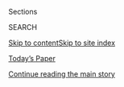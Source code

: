 <div id="app">

<div>

<div class="NYTAppHideMasthead css-zz1s19 e1suatyy0">

<div class="section css-ui9rw0 e1suatyy2">

<div class="css-11hrj97 er09x8g0">

<div class="css-6n7j50">

</div>

<span class="css-1dv1kvn">Sections</span>

<div class="css-10488qs">

<span class="css-1dv1kvn">SEARCH</span>

</div>

[Skip to content](#site-content)[Skip to site
index](#site-index)

</div>

<div class="css-10698na e1huz5gh0">

</div>

</div>

<div id="masthead-bar-one" class="section hasLinks css-15hmgas e1csuq9d3">

<div class="css-uqyvli e1csuq9d0">

</div>

<div class="css-1uqjmks e1csuq9d1">

</div>

<div class="css-9e9ivx">

[](https://myaccount.nytimes3xbfgragh.onion/auth/login?response_type=cookie&client_id=vi)

</div>

<div class="css-1bvtpon e1csuq9d2">

[Today’s Paper](https://www.nytimes3xbfgragh.onion/section/todayspaper)

</div>

</div>

</div>

</div>

<div data-aria-hidden="false">

<div id="site-content" data-role="main">

<div class="css-1ffjgkm">

</div>

<div id="top-wrapper" class="css-15p45cc eaca97t0" type="top">

<div id="top-slug" class="css-19x0jxb eaca97t1" hidden="">

Advertisement

</div>

[Continue reading the main
story](#after-top)

<div class="ad top-wrapper" style="text-align:center;height:100%;display:block;min-height:90px">

<div id="top" class="place-ad" data-position="top" data-size-key="top">

</div>

</div>

<div id="after-top">

</div>

</div>

<div id="collection-the-1619-issue" class="section css-15h4p1b e9abtgs0">

<div class="css-1j21atc e1svk9qx1">

<div class="css-fmiefx e1svk9qx2">

<div class="css-1hk7r2m eu54l5x0">

<div id="sponsor-wrapper" class="css-7a1pgi eaca97t0" type="sponsor" hidden="">

<div id="sponsor-slug" class="css-1l4mleb eaca97t1" hidden="">

Supported by

</div>

[Continue reading the main
story](#after-sponsor)

<div id="sponsor" class="ad sponsor-wrapper" style="text-align:left;height:100%;display:block">

</div>

<div id="after-sponsor">

</div>

</div>

</div>

### <span class="css-15smmd5 ezz4tcd1">[Magazine](/section/magazine)</span>

</div>

<div class="css-nfcc9b e1svk9qx3">

<div class="css-vl9dhg e1svk9qx5">

<div class="css-1nrhkj6 e1svk9qx6">

# The 1.6.19 Issue

<div class="follow-button-placeholder" data-collection-id="">

</div>

</div>

</div>

</div>

</div>

<div class="css-4svvz1 ekkqrpp0">

<div id="collection-highlights-container" class="section css-18l1u7x e46isfb1">

<div class="template-1 css-gfgt40 ekkqrpp1">

## Highlights

1.  ![<span class="css-13wzayb e1oaj3zl2"><span class="css-1dv1kvn">Credit</span>Natalie
    Keyssar for The New York
    Times</span>](https://static01.graylady3jvrrxbe.onion/images/2019/01/06/magazine/06mag-MS13-image-slide-L0R8/06mag-MS13-image-slide-L0R8-jumbo-v2.jpg)
    
    <div class="css-gjijuv">
    
    ### Feature
    
    ## [How a Crackdown on MS-13 Caught Up Innocent High School Students](/2018/12/27/magazine/ms13-deportation-ice.html)
    
    The Trump administration went after gang members — and instead
    destroyed the American dreams of immigrant teenagers around the
    country.
    
    <span class="css-1oaezp0"></span><span class="css-1q6w006 e4e4i5l3"></span><span class="css-9voj2j">By
    <span class="css-1baulvz last-byline" itemprop="name">Hannah
    Dreier</span></span>
    
    </div>

2.  ![<span class="css-1samh1w e1oaj3zl2"><span class="css-1dv1kvn">Credit</span>Photo
    illustration by Idris
    Khan</span>](https://static01.graylady3jvrrxbe.onion/images/2019/01/06/magazine/06Mag-Driving-1/06Mag-Driving-1-videoLarge.jpg)
    
    <div class="css-10wtrbd">
    
    ### Feature
    
    ## [What Driving Can Teach Us About Living](/2019/01/03/magazine/driving-living-reality.html)
    
    How we respond to the rules of the road offers insight into being
    human.
    
    <span class="css-1oaezp0"></span><span class="css-1q6w006 e4e4i5l3"></span><span class="css-9voj2j">By
    <span class="css-1baulvz last-byline" itemprop="name">Rachel
    Cusk</span></span>
    
    </div>

3.  ![<span class="css-1samh1w e1oaj3zl2"><span class="css-1dv1kvn">Credit</span>Dan
    Winters for The New York
    Times</span>](https://static01.graylady3jvrrxbe.onion/images/2019/01/06/magazine/06mag-reid-image1/06mag-reid-image1-videoLarge-v5.jpg)
    
    <div class="css-10wtrbd">
    
    ### Feature
    
    ## [Harry Reid Has a Few Words for Washington](/2019/01/02/magazine/harry-reid-senate-cancer-trump.html)
    
    The former Senate majority leader on President Trump and Senator
    Chuck Schumer, and on why he doesn’t regret ending the filibuster
    for judicial
    appointments.
    
    <span class="css-1oaezp0"></span><span class="css-1q6w006 e4e4i5l3"></span><span class="css-9voj2j">By
    <span class="css-1baulvz last-byline" itemprop="name">Mark
    Leibovich</span></span>
    
    </div>

4.  ![<span class="css-1samh1w e1oaj3zl2"><span class="css-1dv1kvn">Credit</span>Illustration
    by Tomi
    Um</span>](https://static01.graylady3jvrrxbe.onion/images/2018/10/07/magazine/06mag-ethicist-image1/06mag-ethicist-image1-videoLarge-v10.jpg)
    
    <div class="css-10wtrbd">
    
    ### Ethicist
    
    ## [Was I Wrong to Facebook-Friend My Nephew’s Girlfriend?](/2019/01/02/magazine/was-i-wrong-to-facebook-friend-my-nephews-girlfriend.html)
    
    The magazine’s Ethicist columnist on intergenerational disaffection
    on social media and with an estranged
    father.
    
    <span class="css-1oaezp0"></span><span class="css-1q6w006 e4e4i5l3"></span><span class="css-9voj2j">By
    <span class="css-1baulvz last-byline" itemprop="name">Kwame Anthony
    Appiah</span></span>
    
    </div>

</div>

<div class="css-1xdhyk6 e46isfb0">

<div class="css-zk12ih ef6si7p0">

1.  ### Diagnosis
    
    ![<span class="css-2s0ord e1oaj3zl2"><span class="css-1dv1kvn">Credit</span>Illustration
    by Tim
    Lahan</span>](https://static01.graylady3jvrrxbe.onion/images/2019/01/06/magazine/06Mag-Diagnosis-2/06Mag-Diagnosis-2-videoLarge-v3.png)
    
    <div class="css-10wtrbd">
    
    ## [He Thought He Just Had the Flu at First. Then His Heart Could Barely Pump.](/2019/01/02/magazine/the-disease-should-have-dried-him-out-yet-his-body-was-producing-liter-after-liter-of-excess-fluid-why.html)
    
    The disease should have dried him out, yet his body was producing
    liter after liter of excess fluid.
    Why?
    
    <span class="css-me3p27"></span><span class="css-1q6w006 e4e4i5l3"></span><span class="css-9voj2j">By
    <span class="css-1baulvz last-byline" itemprop="name">Lisa Sanders,
    M.D.</span></span>
    
    </div>

2.  ### Eat
    
    ![<span class="css-2s0ord e1oaj3zl2"><span class="css-1dv1kvn">Credit</span>Paola
    & Murray for The New York
    Times.</span>](https://static01.graylady3jvrrxbe.onion/images/2019/01/06/magazine/06mag-eat-image1-promo/06mag-eat-image1-promo-videoLarge-v3.jpg)
    
    <div class="css-10wtrbd">
    
    ## [I Ate Mall Pizza and Fell in Love With America](/2019/01/03/magazine/bbq-chicken-pizza-recipe.html)
    
    When my brother and I still had identification cards with the word
    “alien” on them, barbecue chicken pizza helped us feel at
    home.
    
    <span class="css-me3p27"></span><span class="css-1q6w006 e4e4i5l3"></span><span class="css-9voj2j">By
    <span class="css-1baulvz last-byline" itemprop="name">Tejal
    Rao</span></span>
    
    </div>

3.  ### First Words
    
    ![<span class="css-2s0ord e1oaj3zl2"><span class="css-1dv1kvn">Credit</span>Photo
    Illustration by Derek Brahney. Flag: Daniel Kieslinger/Getty Images.
    Droplets: Getty Images.
    </span>](https://static01.graylady3jvrrxbe.onion/images/2019/01/06/magazine/06mag-firstWords-image1/06mag-firstWords-image1-videoLarge.jpg)
    
    <div class="css-10wtrbd">
    
    ## [What Could Be Wrong With a Little ‘Moral Clarity’?](/2019/01/02/magazine/what-could-be-wrong-with-a-little-moral-clarity.html)
    
    Americans are rediscovering the appeals of cutting through
    complexity and acting with zealous, unswerving righteousness. But
    certainty has its
    dangers.
    
    <span class="css-me3p27"></span><span class="css-1q6w006 e4e4i5l3"></span><span class="css-9voj2j">By
    <span class="css-1baulvz last-byline" itemprop="name">Frank
    Guan</span></span>
    
    </div>

4.  ### Letter of Recommendation
    
    ![<span class="css-2s0ord e1oaj3zl2"><span class="css-1dv1kvn">Credit</span>Illustration
    by Sophy
    Hollington</span>](https://static01.graylady3jvrrxbe.onion/images/2019/01/06/magazine/06Mag-LOR-1/06Mag-LOR-1-videoLarge.jpg)
    
    <div class="css-10wtrbd">
    
    ## [Letter of Recommendation: Old English](/2019/01/04/magazine/letter-of-recommendation-old-english.html)
    
    What does a language lose as it
    changes?
    
    <span class="css-me3p27"></span><span class="css-1q6w006 e4e4i5l3"></span><span class="css-9voj2j">By
    <span class="css-1baulvz last-byline" itemprop="name">Josephine
    Livingstone</span></span>
    
    </div>

5.  ### Talk
    
    ![<span class="css-2s0ord e1oaj3zl2"><span class="css-1dv1kvn">Credit</span>Gabriella
    Demczuk for The New York
    Times</span>](https://static01.graylady3jvrrxbe.onion/images/2018/12/23/magazine/06mag-talk-image2/06mag-talk-image2-videoLarge.jpg)
    
    <div class="css-10wtrbd">
    
    ## [Hakeem Jeffries Doesn’t Want to Be Called the Next Obama](/2019/01/02/magazine/hakeem-jeffries-doesnt-want-to-be-called-the-next-obama.html)
    
    The New York congressman on Democratic oversight into the Trump
    administration and how Brooklyn has changed over the
    years.
    
    <span class="css-me3p27"></span><span class="css-1q6w006 e4e4i5l3"></span><span class="css-9voj2j">Interview
    by <span class="css-1baulvz last-byline" itemprop="name">Dan
    Amira</span></span>
    
    </div>

</div>

</div>

<div class="css-1xdhyk6 e46isfb0">

<div class="css-zk12ih ef6si7p0">

1.  ### On Money
    
    ![<span class="css-2s0ord e1oaj3zl2"><span class="css-1dv1kvn">Credit</span>illustration
    by Ori
    Toor</span>](https://static01.graylady3jvrrxbe.onion/images/2019/01/06/magazine/06OnMoney_1/06OnMoney_1-videoLarge.jpg)
    
    <div class="css-10wtrbd">
    
    ## [One of America’s Most Vital Exports, Education, Never Goes Abroad, but It Still Faces Threats](/2019/01/03/magazine/one-of-americas-most-vital-exports-education-never-goes-abroad-but-it-still-faces-threats.html)
    
    Trade wars, visa restrictions and anti-immigrant sentiments make it
    harder for the U.S. to school the
    world.
    
    <span class="css-me3p27"></span><span class="css-1q6w006 e4e4i5l3"></span><span class="css-9voj2j">By
    <span class="css-1baulvz last-byline" itemprop="name">Brook
    Larmer</span></span>
    
    </div>

2.  ### New Sentences
    
    ![<span class="css-2s0ord e1oaj3zl2"><span class="css-1dv1kvn">Credit</span></span>](https://static01.graylady3jvrrxbe.onion/images/2019/01/06/magazine/06mag-newsentences/06mag-newsentences-videoLarge.jpg)
    
    <div class="css-10wtrbd">
    
    ## [New Sentences: From Nasser Hussain’s ‘SKY WRI TEI NGS’](/2019/01/03/magazine/new-sentences-from-nasser-hussains-sky-wri-tei-ngs.html)
    
    An entire book of poems, built from the bureaucratic scraps of
    three-letter airport
    codes.
    
    <span class="css-me3p27"></span><span class="css-1q6w006 e4e4i5l3"></span><span class="css-9voj2j">By
    <span class="css-1baulvz last-byline" itemprop="name">Sam
    Anderson</span></span>
    
    </div>

3.  ### Tip
    
    ![<span class="css-2s0ord e1oaj3zl2"><span class="css-1dv1kvn">Credit</span>Illustration
    by
    Radio</span>](https://static01.graylady3jvrrxbe.onion/images/2019/01/06/magazine/06Mag-Tip-1/06Mag-Tip-1-videoLarge.jpg)
    
    <div class="css-10wtrbd">
    
    ## [How to Get Preschoolers to Share](/2019/01/03/magazine/how-to-get-preschoolers-to-share.html)
    
    Ask them, while reading picture books, to label the emotions on
    display. Let them see you be
    bighearted.
    
    <span class="css-me3p27"></span><span class="css-1q6w006 e4e4i5l3"></span><span class="css-9voj2j">By
    <span class="css-1baulvz last-byline" itemprop="name">Malia
    Wollan</span></span>
    
    </div>

4.  ### Poem
    
    ![<span class="css-2s0ord e1oaj3zl2"><span class="css-1dv1kvn">Credit</span>Illustration
    by R. O.
    Blechman</span>](https://static01.graylady3jvrrxbe.onion/images/2019/01/06/magazine/06Poem/06Poem-mediumThreeByTwo440.jpg)
    
    <div class="css-10wtrbd">
    
    ## [Poem: One-Way Gate](/2019/01/04/magazine/poem-one-way-gate.html)
    
    Selected by Rita
    Dove.
    
    <span class="css-me3p27"></span><span class="css-1q6w006 e4e4i5l3"></span><span class="css-9voj2j">By
    <span class="css-1baulvz last-byline" itemprop="name">Jenny
    George</span></span>
    
    </div>

5.  ### Issue 1.6.19
    
    ![<span class="css-2s0ord e1oaj3zl2"><span class="css-1dv1kvn">Credit</span>Natalie
    Keyssar for The New York
    Times</span>](https://static01.graylady3jvrrxbe.onion/images/2018/04/27/magazine/13mag-btc-promo-copy/13mag-btc-promo-videoLarge-v6.jpg)
    
    <div class="css-10wtrbd">
    
    ## [Behind the Cover: An American Dream Destroyed](/2019/01/04/magazine/behind-the-cover-an-american-dream-destroyed.html)
    
    For this issue, a look how innocent high schoolers are caught up in
    the crackdown on MS-13.
    
    <span class="css-me3p27"></span>
    
    </div>

</div>

</div>

</div>

<div id="mid1-wrapper" class="css-1mn4oms eaca97t0" type="rank">

<div id="mid1-slug" class="css-1tag3rd eaca97t1">

Advertisement

</div>

[Continue reading the main
story](#after-mid1)

<div id="mid1" class="ad mid1-wrapper" style="text-align:center;height:100%;display:block">

</div>

<div id="after-mid1">

</div>

</div>

</div>

<div class="css-185go5a e1o5byef0">

<div class="css-15cbhtu">

  - [Latest](#stream-panel)
  - <span class="css-6n7j50">Search</span>
    <div class="control">
    <div class="label-container css-1dv1kvn">
    Search
    </div>
    <div class="css-wm4t3d">
    **<span id="clear-search-input" class="css-1dv1kvn">Clear this text
    input</span>
    </div>
    </div>
    <span class="css-1iovbfw"></span>

<div id="stream-panel" class="section css-8msx5b e1jz0cab1">

<div class="css-13mho3u">

1.  
    
    <div class="css-1cp3ece">
    
    <div class="css-1l4spti">
    
    [](/2019/12/09/travel/ghana-african-slave-trade-jacqueline-woodson.html)
    
    <div class="css-79elbk">
    
    ![](https://static01.graylady3jvrrxbe.onion/images/2019/12/09/travel/09Ghana-7/09Ghana-7-thumbWide-v2.jpg?quality=75&auto=webp&disable=upscale)
    
    </div>
    
    ## Jacqueline Woodson on Africa, America and Slavery’s Fierce Undertow
    
    The African-American novelist journeys to Ghana, once a hub of the
    trans-Atlantic slave trade, as the nation invites descendants of
    enslaved Africans to call it their “home.” But can you go home
    again?
    
    <div class="css-1m9admi ea5icrr0">
    
    By <span class="css-1n7hynb">Jacqueline Woodson</span>
    
    </div>
    
    </div>
    
    <div class="css-1xu41bz e1xfvim33">
    
    </div>
    
    </div>

</div>

<div class="css-g6hk37 supplemental">

<div id="mid2-wrapper" class="css-10wkyv7 eaca97t0" type="lede">

<div id="mid2-slug" class="css-1tag3rd eaca97t1">

Advertisement

</div>

[Continue reading the main
story](#after-mid2)

<div id="mid2" class="ad mid2-wrapper" style="text-align:center;height:100%;display:block;min-height:250px">

</div>

<div id="after-mid2">

</div>

</div>

<div id="mktg-wrapper" class="css-oxle51 eaca97t0" type="mktg">

<div id="mktg-slug" class="css-1tag3rd eaca97t1">

Advertisement

</div>

[Continue reading the main
story](#after-mktg)

<div id="mktg" class="ad mktg-wrapper" style="text-align:center;height:100%;display:block">

</div>

<div id="after-mktg">

</div>

</div>

</div>

</div>

</div>

</div>

</div>

</div>

## Site Index

<div>

</div>

## Site Information Navigation

  - [© <span>2020</span> <span>The New York Times
    Company</span>](https://help.nytimes3xbfgragh.onion/hc/en-us/articles/115014792127-Copyright-notice)

<!-- end list -->

  - [NYTCo](https://www.nytco.com/)
  - [Contact
    Us](https://help.nytimes3xbfgragh.onion/hc/en-us/articles/115015385887-Contact-Us)
  - [Work with us](https://www.nytco.com/careers/)
  - [Advertise](https://nytmediakit.com/)
  - [T Brand Studio](http://www.tbrandstudio.com/)
  - [Your Ad
    Choices](https://www.nytimes3xbfgragh.onion/privacy/cookie-policy#how-do-i-manage-trackers)
  - [Privacy](https://www.nytimes3xbfgragh.onion/privacy)
  - [Terms of
    Service](https://help.nytimes3xbfgragh.onion/hc/en-us/articles/115014893428-Terms-of-service)
  - [Terms of
    Sale](https://help.nytimes3xbfgragh.onion/hc/en-us/articles/115014893968-Terms-of-sale)
  - [Site
    Map](https://spiderbites.nytimes3xbfgragh.onion)
  - [Help](https://help.nytimes3xbfgragh.onion/hc/en-us)
  - [Subscriptions](https://www.nytimes3xbfgragh.onion/subscription?campaignId=37WXW)

</div>

</div>
